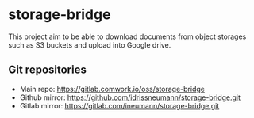 # storage-bridge

This project aim to be able to download documents from object storages such as S3 buckets and upload into Google drive.

## Git repositories

* Main repo: https://gitlab.comwork.io/oss/storage-bridge
* Github mirror: https://github.com/idrissneumann/storage-bridge.git
* Gitlab mirror: https://gitlab.com/ineumann/storage-bridge.git
